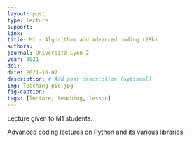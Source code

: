 ```yaml
---
layout: post
type: lecture
support: 
link: 
title: M1 - Algorithms and advanced coding (28h)
authors: 
journal: Université Lyon 2
year: 2021
doi: 
date: 2021-10-07
description: # Add post description (optional)
img: Teaching-pic.jpg
fig-caption: 
tags: [lecture, teaching, lesson]
---
```


Lecture given to M1 students.

Advanced coding lectures on Python and its various libraries.